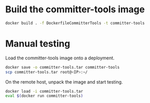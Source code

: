 # Build the committer-tools image

```bash
docker build . -f DockerfileCommitterTools -t committer-tools
```

# Manual testing

Load the committer-tools image onto a deployment.

```bash
docker save -o committer-tools.tar committer-tools
scp committer-tools.tar root@<IP>:~/
```

On the remote host, unpack the image and start testing.

```bash
docker load -i committer-tools.tar
eval $(docker run committer-tools)
```
